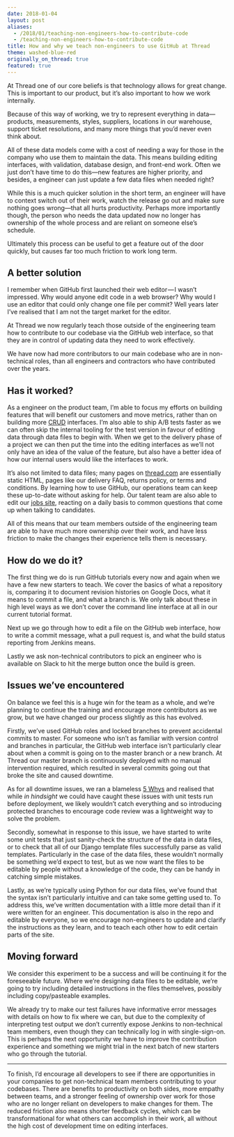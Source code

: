 ```yaml
---
date: 2018-01-04
layout: post
aliases:
  - /2018/01/teaching-non-engineers-how-to-contribute-code
  - /teaching-non-engineers-how-to-contribute-code
title: How and why we teach non-engineers to use GitHub at Thread
theme: washed-blue-red
originally_on_thread: true
featured: true
---
```


At Thread one of our core beliefs is that technology allows for great change. This is important to our product, but it’s also important to how we work internally.

Because of this way of working, we try to represent everything in data—products, measurements, styles, suppliers, locations in our warehouse, support ticket resolutions, and many more things that you’d never even think about.

All of these data models come with a cost of needing a way for those in the company who use them to maintain the data. This means building editing interfaces, with validation, database design, and front-end work. Often we just don’t have time to do this—new features are higher priority, and besides, a engineer can just update a few data files when needed right?

While this is a much quicker solution in the short term, an engineer will have to context switch out of their work, watch the release go out and make sure nothing goes wrong—that all hurts productivity. Perhaps more importantly though, the person who needs the data updated now no longer has ownership of the whole process and are reliant on someone else’s schedule.

Ultimately this process can be useful to get a feature out of the door quickly, but causes far too much friction to work long term.

## A better solution

I remember when GitHub first launched their web editor — I wasn’t impressed. Why would anyone edit code in a web browser? Why would I use an editor that could only change one file per commit? Well years later I’ve realised that I am not the target market for the editor.

At Thread we now regularly teach those outside of the engineering team how to contribute to our codebase via the GitHub web interface, so that they are in control of updating data they need to work effectively.

We have now had more contributors to our main codebase who are in non-technical roles, than all engineers and contractors who have contributed over the years.

## Has it worked?

As a engineer on the product team, I’m able to focus my efforts on building features that will benefit our customers and move metrics, rather than on building more [CRUD](https://en.wikipedia.org/wiki/Create,_read,_update_and_delete) interfaces. I’m also able to ship A/B tests faster as we can often skip the internal tooling for the test version in favour of editing data through data files to begin with. When we get to the delivery phase of a project we can then put the time into the editing interfaces as we’ll not only have an idea of the value of the feature, but also have a better idea of how our internal users would like the interfaces to work.

It’s also not limited to data files; many pages on [thread.com](https://www.thread.com/) are essentially static HTML, pages like our delivery FAQ, returns policy, or terms and conditions. By learning how to use GitHub, our operations team can keep these up-to-date without asking for help. Our talent team are also able to edit our [jobs site](https://www.thread.com/jobs), reacting on a daily basis to common questions that come up when talking to candidates.

All of this means that our team members outside of the engineering team are able to have much more ownership over their work, and have less friction to make the changes their experience tells them is necessary.

## How do we do it?

The first thing we do is run GitHub tutorials every now and again when we have a few new starters to teach. We cover the basics of what a repository is, comparing it to document revision histories on Google Docs, what it means to commit a file, and what a branch is. We only talk about these in high level ways as we don’t cover the command line interface at all in our current tutorial format.

Next up we go through how to edit a file on the GitHub web interface, how to write a commit message, what a pull request is, and what the build status reporting from Jenkins means.

Lastly we ask non-technical contributors to pick an engineer who is available on Slack to hit the merge button once the build is green.

## Issues we’ve encountered

On balance we feel this is a huge win for the team as a whole, and we’re planning to continue the training and encourage more contributors as we grow, but we have changed our process slightly as this has evolved.

Firstly, we’ve used GitHub roles and locked branches to prevent accidental commits to master. For someone who isn’t as familiar with version control and branches in particular, the GitHub web interface isn’t particularly clear about when a commit is going on to the master branch or a new branch. At Thread our master branch is continuously deployed with no manual intervention required, which resulted in several commits going out that broke the site and caused downtime.

As for all downtime issues, we ran a blameless [5 Whys](https://en.wikipedia.org/wiki/5_Whys) and realised that while _in hindsight_ we could have caught these issues with unit tests run before deployment, we likely wouldn’t catch everything and so introducing protected branches to encourage code review was a lightweight way to solve the problem.

Secondly, somewhat in response to this issue, we have started to write some unit tests that just sanity-check the structure of the data in data files, or to check that all of our Django template files successfully parse as valid templates. Particularly in the case of the data files, these wouldn’t normally be something we’d expect to test, but as we now want the files to be editable by people without a knowledge of the code, they can be handy in catching simple mistakes.

Lastly, as we’re typically using Python for our data files, we’ve found that the syntax isn’t particularly intuitive and can take some getting used to. To address this, we’ve written documentation with a little more detail than if it were written for an engineer. This documentation is also in the repo and editable by everyone, so we encourage non-engineers to update and clarify the instructions as they learn, and to teach each other how to edit certain parts of the site.

## Moving forward

We consider this experiment to be a success and will be continuing it for the foreseeable future. Where we’re designing data files to be editable, we’re going to try including detailed instructions in the files themselves, possibly including copy/pasteable examples.

We already try to make our test failures have informative error messages with details on how to fix where we can, but due to the complexity of interpreting test output we don’t currently expose Jenkins to non-technical team members, even though they can technically log in with single-sign-on. This is perhaps the next opportunity we have to improve the contribution experience and something we might trial in the next batch of new starters who go through the tutorial.

---

To finish, I’d encourage all developers to see if there are opportunities in your companies to get non-technical team members contributing to your codebases. There are benefits to productivity on both sides, more empathy between teams, and a stronger feeling of ownership over work for those who are no longer reliant on developers to make changes for them. The reduced friction also means shorter feedback cycles, which can be transformational for what others can accomplish in their work, all without the high cost of development time on editing interfaces.
